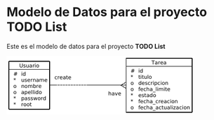 # Modelo de Datos para el proyecto TODO List

Este es el modelo de datos para el proyecto **TODO List**

![TODO List Preview](./todo_list_ddl_v2021.06.001.png)
